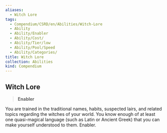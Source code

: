 ```yaml
---
aliases:
  - Witch Lore
tags:
  - Compendium/CSRD/en/Abilities/Witch-Lore
  - Ability
  - Ability/Enabler
  - Ability/Cost/
  - Ability/Tier/low
  - Ability/Pool/Speed
  - Ability/Categories/
title: Witch Lore
collection: Abilities
kind: Compendium
---
```

## Witch Lore                                                     
>**Enabler**  
  
You are trained in the traditional names, habits, suspected lairs, and related topics regarding the witches of your world. You know enough of at least one quasi-magical language (such as Latin or Ancient Greek) that you can make yourself understood to them. Enabler.
